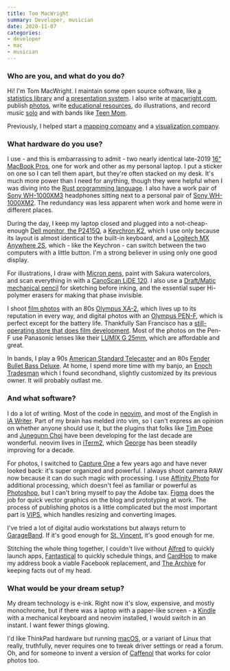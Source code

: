 ```yaml
---
title: Tom MacWright
summary: Developer, musician
date: 2020-11-07
categories:
- developer
- mac
- musician
---
```


### Who are you, and what do you do?

Hi! I'm Tom MacWright. I maintain some open source software, like [a statistics library][simple-statistics] and [a presentation system][big]. I also write at [macwright.com](https://macwright.com/ "Tom's website."), publish [photos](https://macwright.com/photos/ "Tom's photos."), write [educational resources](https://mapschool.io/ "Tom's geographical information site."), do illustrations, and record music [solo](https://pueblo.bandcamp.com/ "Tom's Bandcamp page.") and with bands like [Teen Mom](http://teenmomdc.com/ "The Teen Mom website.").

Previously, I helped start a [mapping company][mapbox] and a [visualization company][observable].

### What hardware do you use?

I use - and this is embarrassing to admit - two nearly identical late-2019 [16" MacBook Pros][macbook-pro], one for work and other as my personal laptop. I put a sticker on one so I can tell them apart, but they're often stacked on my desk. It's much more power than I need for anything, though they were helpful when I was diving into the [Rust programming language][rust]. I also have a work pair of [Sony WH-1000XM3][wh-1000xm3] headphones sitting next to a personal pair of [Sony WH-1000XM2][wh-1000xm2]. The redundancy was less apparent when work and home were in different places.

During the day, I keep my laptop closed and plugged into a not-cheap-enough [Dell monitor, the P2415Q][p2415q], a [Keychron K2][k2.2], which I use only because its layout is almost identical to the built-in keyboard, and a [Logitech MX Anywhere 2S][mx-anywhere-2s], which - like the Keychron - can switch between the two computers with a little button. I'm a strong believer in using only one good display.

For illustrations, I draw with [Micron pens][pigma-micron], paint with Sakura watercolors, and scan everything in with a [CanoScan LiDE 120][canoscan-lide-120]. I also use a [Draft/Matic mechanical pencil][draft-matic] for sketching before inking, and the essential super Hi-polymer erasers for making that phase invisible.

I shoot [film photos](https://macwright.com/2020/07/07/windy.html "One of Tom's film photos.") with an 80s [Olympus XA-2][xa-2], which lives up to its reputation in every way, and digital photos with an [Olympus PEN-F][pen-f.2], which is perfect except for the battery life. Thankfully San Francisco has a [still-operating store that does film development](https://www.photoworkssf.com/ "A film development store in SF."). Most of the photos on the Pen-F use Panasonic lenses like their [LUMIX G 25mm][lumix-g-25mm-f1.7-asph], which are affordable and great.

In bands, I play a 90s [American Standard Telecaster][telecaster] and an 80s [Fender Bullet Bass Deluxe][bullet-bass]. At home, I spend more time with my banjo, an [Enoch Tradesman][tradesman] which I found secondhand, slightly customized by its previous owner. It will probably outlast me.

### And what software?

I do a lot of writing. Most of the code in [neovim][], and most of the English in [iA Writer][ia-writer]. Part of my brain has melded into vim, so I can't express an opinion on whether anyone should use it, but the plugins that folks like [Tim Pope](https://github.com/tpope/ "Tim's GitHub account.") and [Junegunn Choi](https://github.com/junegunn "Junegunn's GitHub account.") have been developing for the last decade are wonderful. neovim lives in [iTerm2][], which [George](https://www.patreon.com/gnachman "George's Patreon account.") has been steadily improving for a decade.

For photos, I switched to [Capture One][capture-one-pro] a few years ago and have never looked back: it's super organized and powerful. I always shoot camera RAW now because it can do such magic with processing. I use [Affinity Photo][affinity-photo] for additional processing, which doesn't feel as familiar or powerful as [Photoshop][], but I can't bring myself to pay the Adobe tax. [Figma][] does the job for quick vector graphics on the blog and prototyping at work. The process of publishing photos is a little complicated but the most important part is [VIPS][], which handles resizing and converting images.

I've tried a lot of digital audio workstations but always return to [GarageBand][]. If it's good enough for [St. Vincent](https://www.rollingstone.com/pro/features/apple-garageband-modern-music-784257/ "A Rolling Stone article about artists using GarageBand."), it's good enough for me.

Stitching the whole thing together, I couldn't live without [Alfred][] to quickly launch apps, [Fantastical][] to quickly schedule things, and [CardHop][] to make my address book a viable Facebook replacement, and [The Archive][the-archive] for keeping facts out of my head.

### What would be your dream setup?

My dream technology is e-ink. Right now it's slow, expensive, and mostly monochrome, but if there was a laptop with a paper-like screen - a [Kindle][] with a mechanical keyboard and neovim installed, I would switch in an instant. I want fewer things glowing.

I'd like ThinkPad hardware but running [macOS][], or a variant of Linux that really, truthfully, never requires one to tweak driver settings or read a forum. Oh, and for someone to invent a version of [Caffenol](https://en.wikipedia.org/wiki/Caffenol "The Wikipedia entry for Caffenol.") that works for color photos too.

[affinity-photo]: https://affinity.serif.com/en-us/photo/ "Photo editing software."
[alfred]: https://www.alfredapp.com/ "A launcher app for the Mac."
[big]: https://github.com/tmcw/big "Presentation software."
[bullet-bass]: https://en.wikipedia.org/wiki/Fender_Bullet_Bass "An electric bass guitar."
[canoscan-lide-120]: https://www.usa.canon.com/internet/portal/us/home/products/details/scanners/photo-scanner/canoscan-lide-120 "A scanner."
[capture-one-pro]: https://www.captureone.com/en/ "Photo editing software."
[cardhop]: https://flexibits.com/cardhop "Software for managing your contacts."
[draft-matic]: https://www.dickblick.com/products/alvin-draftmatic-pencil/ "A mechanical pencil."
[fantastical]: https://flexibits.com/fantastical "A calendaring app for the Mac."
[figma]: https://www.figma.com/ "A collaborative design prototype service."
[garageband]: https://www.apple.com/mac/garageband/ "An audio recording and editing tool for the Mac."
[ia-writer]: https://ia.net/writer/updates/ia-writer-for-mac "A full-screen writing tool for the Mac."
[iterm2]: https://iterm2.com/ "An alternative terminal application for Mac OS X."
[k2.2]: https://www.keychron.com/products/keychron-k2-wireless-mechanical-keyboard "A wireless mechanical keyboard."
[kindle]: https://www.amazon.com/Kindle-Ereader-ebook-reader/dp/B007HCCNJU "A digital book reader."
[lumix-g-25mm-f1.7-asph]: https://shop.panasonic.com/cameras-and-camcorders/lumix-camera-lenses/fixed-focal-length/H-H025K.html "A mirrorless camera lens."
[macbook-pro]: https://www.apple.com/macbook-pro/ "A laptop."
[macos]: https://en.wikipedia.org/wiki/MacOS "An operating system for Mac hardware."
[mapbox]: https://www.mapbox.com/ "A developer's mapping platform."
[mx-anywhere-2s]: http://web.archive.org/web/20201203201523/https://www.logitech.com/en-us/products/mice/mx-anywhere-2s-flow.910-005132.html "A mouse"
[neovim]: https://neovim.io/ "A refactored vim."
[observable]: https://www.observablehq.com/ "A data visualisation service."
[p2415q]: https://www.dell.com/en-us/work/shop/dell-24-ultra-hd-4k-monitor-p2415q/apd/210-AGNK/monitors-monitor-accessories "A 24 inch 4K monitor."
[pen-f.2]: https://www.getolympus.com/us/en/pen-f.html "A 20 megapixel digital camera."
[photoshop]: https://www.adobe.com/products/photoshop.html "A bitmap image editor."
[pigma-micron]: http://web.archive.org/web/20200719070910/http://sakuraofamerica.com:80/pen-archival "A technical pen with archival pigmented ink."
[rust]: https://www.rust-lang.org/en-US/ "A programming language."
[simple-statistics]: https://github.com/simple-statistics/simple-statistics "A JavaScript statistics library."
[telecaster]: https://en.wikipedia.org/wiki/Fender_Telecaster "An electric guitar."
[the-archive]: https://zettelkasten.de/the-archive/ "Note taking software."
[tradesman]: https://enochbanjos.weebly.com/tradesman.html "A banjo."
[vips]: https://en.wikipedia.org/wiki/VIPS_(software) "Image processing software."
[wh-1000xm2]: https://www.sony.com/electronics/support/wireless-headphones-bluetooth-headphones/wh-1000xm2/manuals "On-ear wireless headphones."
[wh-1000xm3]: https://www.sony.com/electronics/headband-headphones/wh-1000xm3 "Wireless over-the-ear headphones."
[xa-2]: http://camerapedia.wikia.com/wiki/Olympus_XA#XA_2 "A compact film camera."

